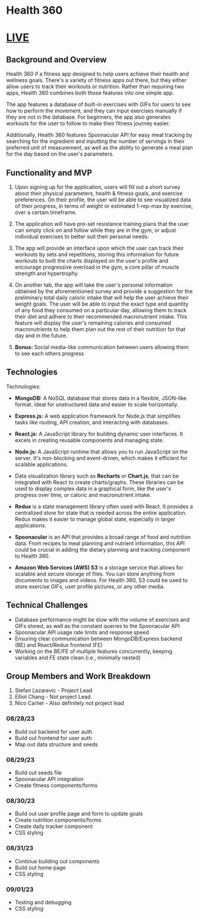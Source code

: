 # Health 360

# [LIVE](Placeholder)

## Background and Overview

Health 360 if a fitness app designed to help users achieve their health and wellness goals. There's a variety of fitness apps out there, but they either allow users to track their workouts or nutrition. Rather than requiring two apps, Health 360 combines both those features into one simple app. 

The app features a database of built-in exercises with GIFs for users to see how to perform the movement, and they can input exercises manually if they are not in the database. For beginners, the app also generates workouts for the user to follow to make their fitness journey easier. 

Additionally, Health 360 features Spoonacular API for easy meal tracking by searching for the ingredient and inputting the number of servings in their preferred unit of measurement, as well as the ability to generate a meal plan for the day based on the user's parameters.

## Functionality and MVP

1. Upon signing up for the application, users will fill out a short survey about their physical parameters, health & fitness goals, and exercise preferences.  On their profile, the user will be able to see visualized data of their progress, in terms of weight or estimated 1-rep-max by exercise, over a certain timeframe. 

2. The application will have pre-set resistance training plans that the user can simply click on and follow while they are in the gym, or adjust individual exercises to better suit their personal needs. 

3. The app will provide an interface upon which the user can track their workouts by sets and repetitions, storing this information for future workouts to built the charts displayed on the user's profile and encourage progressive overload in the gym, a core pillar of muscle strength and hypertrophy.

4. On another tab, the app will take the user's personal information obtained by the aforementioned survey and provide a suggestion for the preliminary total daily caloric intake that will help the user achieve their weight goals. The user will be able to input the exact type and quantity of any food they consumed on a particular day, allowing them to track their diet and adhere to their recommended macronutrient intake. This feature will display the user's remaining calories and consumed macronutrients to help them plan out the rest of their nutrition for that day and in the future.

5. **Bonus:** Social media-like communication between users allowing them to see each others progress 

## Technologies 

Technologies:

- **MongoDB:** A NoSQL database that stores data in a flexible, JSON-like format. Ideal for unstructured data and easier to scale horizontally.

- **Express.js:** A web application framework for Node.js that simplifies tasks like routing, API creation, and interacting with databases.

- **React.js:** A JavaScript library for building dynamic user interfaces. It excels in creating reusable components and managing state.

- **Node.js:** A JavaScript runtime that allows you to run JavaScript on the server. It's non-blocking and event-driven, which makes it efficient for scalable applications.

- Data visualization library such as **Recharts** or **Chart.js**, that can be integrated with React to create charts/graphs. These libraries can be used to display complex data in a graphical form, like the user's progress over time, or caloric and macronutrient intake.

- **Redux** is a state management library often used with React. It provides a centralized store for state that is needed across the entire application. Redux makes it easier to manage global state, especially in larger applications.

- **Spoonacular** is an API that provides a broad range of food and nutrition data. From recipes to meal planning and nutrient information, this API could be crucial in adding the dietary planning and tracking component to Health 360.

- **Amazon Web Services (AWS) S3** is a storage service that allows for scalable and secure storage of files. You can store anything from documents to images and videos. For Health 360, S3 could be used to store exercise GIFs, user profile pictures, or any other media.

## Technical Challenges

- Database performance might be slow with the volume of exercises and GIFs stored, as well as the constant queries to the Spoonacular API
- Spoonacular API usage rate limits and response speed
- Ensuring clear communication between MongoDB/Express backend (BE) and React/Redux frontend (FE)
- Working on the BE/FE of multiple features concurrently, keeping variables and FE state clean (i.e., minimally nested)

## Group Members and Work Breakdown

1. Stefan Lazarevic - Project Lead
2. Elliot Chang - Not project Lead
3. Nico Carlier - Also definitely not project lead

### 08/28/23
- Build out backend for user auth
- Build out frontend for user auth
- Map out data structure and seeds

### 08/29/23
- Build out seeds file
- Spoonacular API integration
- Create fitness components/forms

### 08/30/23
- Build out user profile page and form to update goals
- Create nutrition components/forms
- Create daily tracker component
- CSS styling

### 08/31/23
- Continue building out components
- Build out home page
- CSS styling

### 09/01/23
- Testing and debugging
- CSS styling
